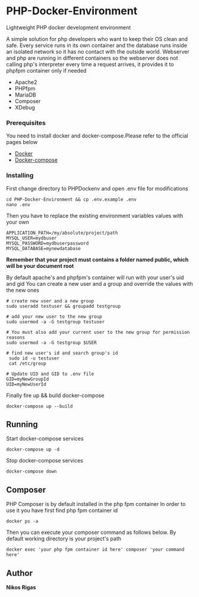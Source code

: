 # PHP-Docker-Environment

Lightweight PHP docker development environment

A simple solution for php developers who want to keep their OS clean and safe.
Every service runs in its own container and the database runs inside an isolated network so it has no contact with the outside world.
Webserver and php are running in different containers so the webserver does not calling php's interpreter every time a request arrives, it provides it to phpfpm container only if needed 

- Apache2
- PHPfpm
- MariaDB
- Composer
- XDebug


### Prerequisites

You need to install docker and docker-compose.Please refer to the official pages below

- [Docker](https://docs.docker.com/install/)
- [Docker-compose](https://docs.docker.com/compose/)


### Installing

First change directory to PHPDockenv and open .env file for modifications
```
cd PHP-Docker-Environment && cp .env.example .env
nano .env
```
Then you have to replace the existing environment variables values with your own
```
APPLICATION_PATH=/my/absolute/project/path
MYSQL_USER=mydbuser
MYSQL_PASSWORD=mydbuserpassword
MYSQL_DATABASE=mynewdatabase

```

**Remember that your project must contains a folder named public, which will be your document root**

By default apache's and phpfpm's container will run with your user's uid and gid
You can create a new user and a group and override the values with the new ones

```
# create new user and a new group 
sudo useradd testuser && groupadd testgroup

# add your new user to the new group 
sudo usermod -a -G testgroup testuser

# You must also add your current user to the new group for permission reasons
sudo usermod -a -G testgroup $USER

# find new user's id and search group's id
 sudo id -u testuser
 cat /etc/group
 
# Update UID and GID to .env file
GID=myNewGroupId
UID=myNewUserId

```

Finally fire up && build docker-compose

```
docker-compose up --build

```

## Running

Start docker-compose services

```
docker-compose up -d
```

Stop docker-compose services 

```
docker-compose down
```

## Composer

PHP Composer is by default installed in the php fpm container
In order to use it you have first find php fpm container id

```
docker ps -a
```

Then you can execute your composer command as follows below.
By default working directory is your project's path

```
docker exec 'your php fpm container id here' composer 'your command here'
```

## Author

 **Nikos Rigas** 


